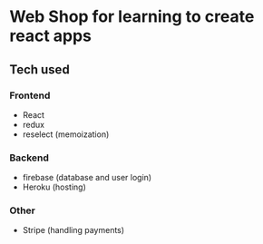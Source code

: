 # Web Shop for learning to create react apps

## Tech used

### Frontend

-   React
-   redux
-   reselect (memoization)

### Backend

-   firebase (database and user login)
-   Heroku (hosting)

### Other

-   Stripe (handling payments)

